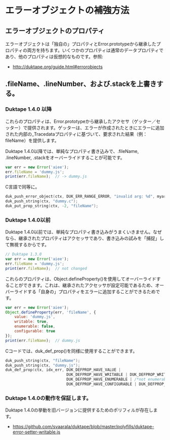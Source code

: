 # エラーオブジェクトの補強方法

## エラーオブジェクトのプロパティ

エラーオブジェクトは「独自の」プロパティとError.prototypeから継承したプロパティの両方を持ちます。いくつかのプロパティは通常のデータプロパティであり、他のプロパティは仮想的なものです。参照:

- http://duktape.org/guide.html#errorobjects

## .fileName、.lineNumber、および.stackを上書きする。

### Duktape 1.4.0 以降

これらのプロパティは、Error.prototypeから継承したアクセサ（ゲッター／セッター）で提供されます。ゲッターは、エラーが作成されたときにエラーに追加された内部の_Tracedataプロパティに基づいて、要求された結果（例：fileName）を提供します。

Duktape 1.4.0以降では、単純なプロパティ書き込みで、.fileName, .lineNumber, .stackをオーバーライドすることが可能です。

```js
var err = new Error('aiee');
err.fileName = 'dummy.js';
print(err.fileName);  // -> dummy.js
```

C言語で同等に。

```c
duk_push_error_object(ctx, DUK_ERR_RANGE_ERROR, "invalid arg: %d", myarg);
duk_push_string(ctx, "dummy.c");
duk_put_prop_string(ctx, -2, "fileName");
```

### Duktape 1.4.0以前

Duktape 1.4.0以前では、単純なプロパティ書き込みがうまくいきません。なぜなら、継承されたプロパティはアクセッサであり、書き込みの試みを「捕捉」して無視するからです。

```js
// Duktape 1.3.0
var err = new Error('aiee');
err.fileName = 'dummy.js';
print(err.fileName);  // not changed
```

これらのプロパティは、Object.defineProperty()を使用してオーバーライドすることができます。これは、継承されたアクセッサが設定可能であるため、オーバーライドする「自身の」プロパティをエラーに追加することができるためです。

```js
var err = new Error('aiee');
Object.defineProperty(err, 'fileName', {
    value: 'dummy.js',
    writable: true,
    enumerable: false,
    configurable: true
});
print(err.fileName);  // dummy.js
```

Cコードでは、duk_def_prop()を同様に使用することができます。

```c
duk_push_string(ctx, "fileName");
duk_push_string(ctx, "dummy.js");
duk_def_prop(ctx, idx_err, DUK_DEFPROP_HAVE_VALUE |
                           DUK_DEFPROP_HAVE_WRITABLE | DUK_DEFPROP_WRITABLE |
                           DUK_DEFPROP_HAVE_ENUMERABLE | /*not enumerable */
                           DUK_DEFPROP_HAVE_CONFIGURABLE | DUK_DEFPROP_CONFIGURABLE);
```

### Duktape 1.4.0の動作を保証します。

Duktape 1.4.0の挙動を旧バージョンに提供するためのポリフィルが存在します。

- https://github.com/svaarala/duktape/blob/master/polyfills/duktape-error-setter-writable.js